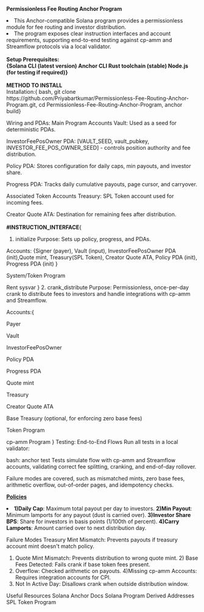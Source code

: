 <B>Permissionless Fee Routing Anchor Program</B>

<li>This Anchor-compatible Solana program provides a permissionless module for fee routing and investor distribution.</li> 
<li>The program exposes clear instruction interfaces and account requirements, supporting end-to-end testing against cp-amm and Streamflow protocols via a local validator.</li>
<br>
<B>Setup
Prerequisites:
<br>{Solana CLI (latest version)
Anchor CLI
Rust toolchain (stable)
Node.js (for testing if required)}</B>

<br>
<br>
<b>METHOD TO INSTALL</b>
<br>Installation:{
bash,
git clone https://github.com/Priyabartkumar/Permissionless-Fee-Routing-Anchor-Program.git,
cd Permissionless-Fee-Routing-Anchor-Program,
anchor build}

Wiring and PDAs: Main Program Accounts
Vault: Used as a seed for deterministic PDAs.

InvestorFeePosOwner PDA: [VAULT_SEED, vault_pubkey, INVESTOR_FEE_POS_OWNER_SEED] - controls position authority and fee distribution.

Policy PDA: Stores configuration for daily caps, min payouts, and investor share.

Progress PDA: Tracks daily cumulative payouts, page cursor, and carryover.

Associated Token Accounts
Treasury: SPL Token account used for incoming fees.

Creator Quote ATA: Destination for remaining fees after distribution.
<br>
<br>
<b>#INSTRUCTION_INTERFACE</b>{
1. initialize
Purpose: Sets up policy, progress, and PDAs.

Accounts:
{<span>Signer (payer)</span>, Vault (input), InvestorFeePosOwner PDA (init),Quote mint, Treasury(SPL Token), Creator Quote ATA, Policy PDA (init), Progress PDA (init)
}



System/Token Program

Rent sysvar
}
2. crank_distribute
Purpose: Permissionless, once-per-day crank to distribute fees to investors and handle integrations with cp-amm and Streamflow.

Accounts:{

Payer

Vault

InvestorFeePosOwner

Policy PDA

Progress PDA

Quote mint

Treasury

Creator Quote ATA

Base Treasury (optional, for enforcing zero base fees)

Token Program

cp-amm Program
}
Testing: End-to-End Flows
Run all tests in a local validator:

bash:
anchor test
Tests simulate flow with cp-amm and Streamflow accounts, validating correct fee splitting, cranking, and end-of-day rollover.

Failure modes are covered, such as mismatched mints, zero base fees, arithmetic overflow, out-of-order pages, and idempotency checks.

<B><U>Policies</U></B><li>
<B>1)Daily Cap</B>: Maximum total payout per day to investors.     <B>2)Min Payout</B>: Minimum lamports for any payout (dust is carried over).
<B>3)Investor Share BPS</B>: Share for investors in basis points (1/100th of percent).
<B>4)Carry Lamports</B>: Amount carried over to next distribution day.

Failure Modes
Treasury Mint Mismatch: Prevents payouts if treasury account mint doesn't match policy.

1) Quote Mint Mismatch: Prevents distribution to wrong quote mint.       2) Base Fees Detected: Fails crank if base token fees present.
3) Overflow: Checked arithmetic on payouts.                              4)Missing cp-amm Accounts: Requires integration accounts for CPI.
5) Not In Active Day: Disallows crank when outside distribution window.

Useful Resources
Solana Anchor Docs
Solana Program Derived Addresses
SPL Token Program





